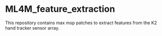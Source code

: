 # ML4M_feature_extraction
This repository contains max msp patches to extract features from the K2 hand tracker sensor array.
